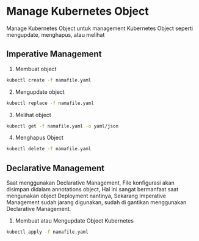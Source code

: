 # Manage Kubernetes Object
Manage Kubernetes Object untuk management Kubernetes Object seperti mengupdate, menghapus, atau melihat

## Imperative Management

1. Membuat object
```bash
kubectl create -f namafile.yaml
```

2. Mengupdate object
```bash
kubectl replace -f namafile.yaml
```

3. Melihat object
```bash
kubectl get -f namafile.yaml -o yaml/json 
```

4. Menghapus Object
```bash
kubectl delete -f namafile.yaml
```

## Declarative Management
Saat menggunakan Declarative Management, File konfigurasi akan disimpan didalam annotations object, Hal ini sangat bermanfaat saat mengunakan object Deployment nantinya, Sekarang Imperative Management sudah jarang digunakan, sudah di gantikan menggunakan Declarative Management.

1. Membuat atau Mengupdate Object Kubernetes
```bash
kubectl apply -f namafile.yaml
```
